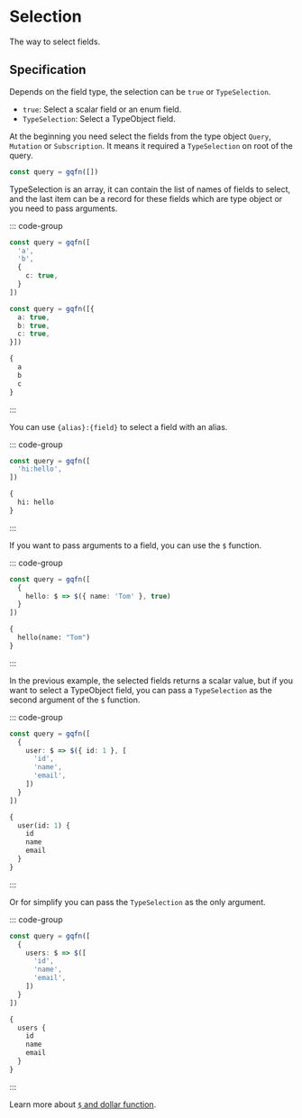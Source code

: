 # Selection

The way to select fields.

## Specification

Depends on the field type, the selection can be `true` or `TypeSelection`.

- `true`: Select a scalar field or an enum field.
- `TypeSelection`: Select a TypeObject field.

At the beginning you need select the fields from the type object `Query`, `Mutation` or `Subscription`. It means it required a `TypeSelection` on root of the query.

```ts
const query = gqfn([])
```

TypeSelection is an array, it can contain the list of names of fields to select, and the last item can be a record for these fields which are type object or you need to pass arguments.

::: code-group
```ts [Query Builder]
const query = gqfn([
  'a',
  'b',
  {
    c: true,
  }
])
```

```ts [Another]
const query = gqfn([{
  a: true,
  b: true,
  c: true,
}])
```

```graphql [GraphQL Query]
{
  a
  b
  c
}
```
:::

You can use `{alias}:{field}` to select a field with an alias.

::: code-group
```ts [Query Builder]
const query = gqfn([
  'hi:hello',
])
```

```graphql [GraphQL Query]
{
  hi: hello
}
```
:::

If you want to pass arguments to a field, you can use the `$` function.

::: code-group
```ts [Query Builder]
const query = gqfn([
  {
    hello: $ => $({ name: 'Tom' }, true)
  }
])
```

```graphql [GraphQL Query]
{
  hello(name: "Tom")
}
```
:::

In the previous example, the selected fields returns a scalar value, but if you want to select a TypeObject field, you can pass a `TypeSelection` as the second argument of the `$` function.

::: code-group
```ts [Query Builder]
const query = gqfn([
  {
    user: $ => $({ id: 1 }, [
      'id',
      'name',
      'email',
    ])
  }
])
```

```graphql [GraphQL Query]
{
  user(id: 1) {
    id
    name
    email
  }
}
```
:::

Or for simplify you can pass the `TypeSelection` as the only argument.

::: code-group
```ts [Query Builder]
const query = gqfn([
  {
    users: $ => $([
      'id',
      'name',
      'email',
    ])
  }
])
```

```graphql [GraphQL Query]
{
  users {
    id
    name
    email
  }
}
```
:::

Learn more about [`$` and dollar function](./dollar).
